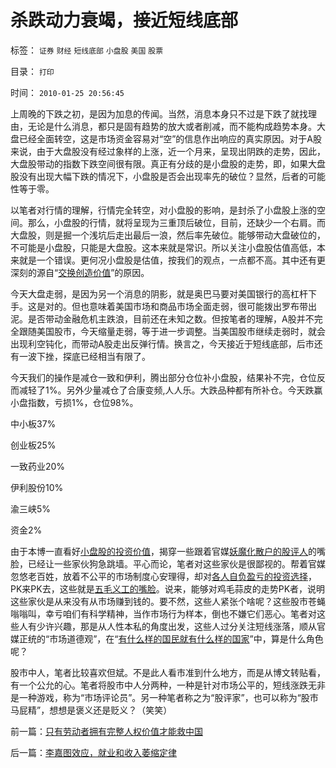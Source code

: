 # 杀跌动力衰竭，接近短线底部

标签： `证券` `财经` `短线底部` `小盘股` `美国` `股票` 

目录： `打印`

时间： `2010-01-25 20:56:45`

上周晚的下跌之初，是因为加息的传闻。当然，消息本身只不过是下跌了就找理由，无论是什么消息，都只是固有趋势的放大或者削减，而不能构成趋势本身。大盘已经全面转空，这是市场资金容易对“空”的信息作出响应的真实原因。对于A股来说，由于大盘股没有经过象样的上涨，近一个月来，呈现出阴跌的走势，因此，大盘股带动的指数下跌空间很有限。真正有分歧的是小盘股的走势，即，如果大盘股没有出现大幅下跌的情况下，小盘股是否会出现率先的破位？显然，后者的可能性等于零。

以笔者对行情的理解，行情完全转空，对小盘股的影响，是封杀了小盘股上涨的空间。那么，小盘股的行情，就将呈现为三重顶后破位，目前，还缺少一个右肩。而大盘股，则是掘一个浅坑后走出最后一浪，然后率先破位。能够带动大盘破位的，不可能是小盘股，只能是大盘股。这本来就是常识。所以关注小盘股估值高低，本来就是一个错误。更何况小盘股是估值，按我们的观点，一点都不高。其中还有更深刻的源自“[交换创造价值](../../../2009/11/26/交换创造价值之“零和股市创造的社会价值”.md)”的原因。

今天大盘走弱，是因为另一个消息的阴影，就是奥巴马要对美国银行的高杠杆下手。这是对的。但也意味着美国市场和商品市场全面走弱，很可能拨出罗布带出泥。是否带动金融危机主跌浪，目前还在未知之数。但按笔者的理解，A股并不完全跟随美国股市，今天缩量走弱，等于进一步调整。当美国股市继续走弱时，就会出现利空钝化，而带动A股走出反弹行情。换言之，今天接近于短线底部，后市还有一波下挫，探底已经相当有限了。

今天我们的操作是减仓一致和伊利，腾出部分仓位补小盘股，结果补不完，仓位反而减轻了1%。另外少量减仓了合康变频,人人乐。大跌品种都有所补仓。今天跌赢小盘指数，亏损1%，仓位98%。

中小板37%

创业板25%

一致药业20%

伊利股份10%

渝三峡5%

资金2%

由于本博一直看好[小盘股的投资价值](../../../2010/1/18/产品周期，小盘股成长性和蓝筹股三种估价方式.md)，揭穿一些跟着官媒[妖魔化散户的股评人](../../../2007/8/26/散户投资是中国股市中最理性的投资者.md)的嘴脸，已经让一些家伙狗急跳墙。平心而论，笔者对这些家伙是很鄙视的。帮着官媒忽悠老百姓，放着不公平的市场制度心安理得，却对[各人自负盈亏的投资选择](../../../2007/9/6/散户朋友可以参考别人的操作，但应该自已做决定.md)，PK来PK去，这些就是[五毛义工的嘴脸](../../../2009/8/24/先富起来的五毛义工慈善活动.md)。说来，能够对鸡毛蒜皮的走势PK者，说明这些家伙是从来没有从市场赚到钱的。要不然，这些人紧张个啥呢？这些股市苍蝇嗡嗡叫，幸亏咱们有科学精神，当作市场行为样本，倒也不嫌它们恶心。笔者对这些人有少许兴趣，那是从人性本私的角度出发，这些人过分关注短线涨落，顺从官媒正统的“市场道德观”，在“[有什么样的国民就有什么样的国家](../../../2009/12/31/有什么样的文化，就有什么样的国民.md)”中，算是什么角色呢？

股市中人，笔者比较喜欢但斌。不是此人看市准到什么地方，而是从博文转贴看，有一个公允的心。笔者将股市中人分两种，一种是针对市场公平的，短线涨跌无非是一种游戏，称为“市场评论员”。另一种笔者称之为“股评家”，也可以称为“股市马屁精”，想想是褒义还是贬义？（笑笑）



前一篇：[只有劳动者拥有完整人权价值才能救中国](../../../2010/1/25/只有劳动者拥有完整人权价值才能救中国.md)

后一篇：[李嘉图效应，就业和收入萎缩定律](../../../2010/1/25/李嘉图效应，就业和收入萎缩定律.md)